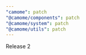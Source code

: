 ```yaml
---
"camome": patch
"@camome/components": patch
"@camome/system": patch
"@camome/utils": patch
---
```


Release 2

